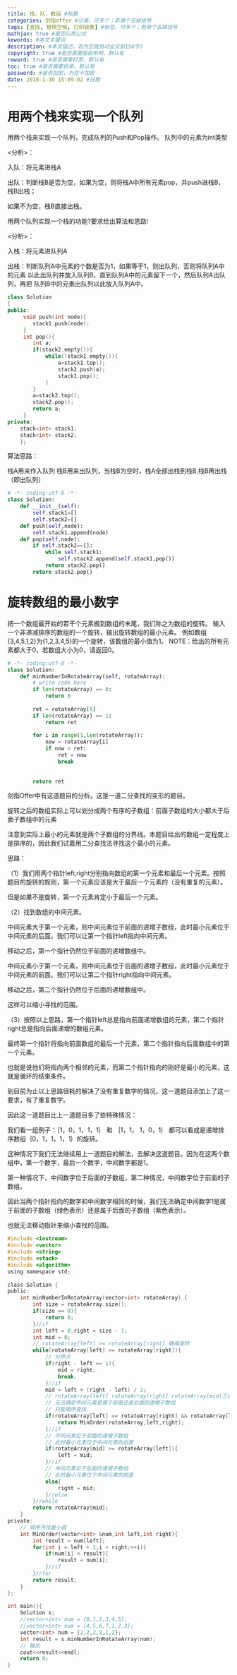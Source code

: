 ```yaml
---
title: 栈，队，数组 #标题
categories: 剑指offer #分类，可多个；若单个去掉括号
tags: [查找, 替换空格, 打印链表] #标签，可多个；若单个去掉括号
mathjax: true #是否引用公式
kewords: #本文关键词
description: #本文描述，若为空就自动全文前150字)
copyright: true #是否需要版权申明，默认有
reward: true #是否需要打赏，默认有
toc: true #是否需要目录，默认有
password: #是否加密，为空不加密
date: 2018-1-30 15:09:02 #日期
---
```



# 用两个栈来实现一个队列
用两个栈来实现一个队列，完成队列的Push和Pop操作。 队列中的元素为int类型

<分析>：

入队：将元素进栈A

出队：判断栈B是否为空，如果为空，则将栈A中所有元素pop，并push进栈B，栈B出栈；

 如果不为空，栈B直接出栈。

用两个队列实现一个栈的功能?要求给出算法和思路!

<分析>：

入栈：将元素进队列A

出栈：判断队列A中元素的个数是否为1，如果等于1，则出队列，否则将队列A中的元素   以此出队列并放入队列B，直到队列A中的元素留下一个，然后队列A出队列，再把   队列B中的元素出队列以此放入队列A中。
```C++
class Solution
{
public:
     void push(int node){
        stack1.push(node);
     }
     int pop(){
        int a;
        if(stack2.empty()){
            while(!stack1.empty()){
                a=stack1.top();
                stack2.push(a);
                stack1.pop();
            }
        }
        a=stack2.top();
        stack2.pop();
        return a;
     }
private:
    stack<int> stack1;
    stack<int> stack2;
    };
```

算法思路：

栈A用来作入队列
栈B用来出队列，当栈B为空时，栈A全部出栈到栈B,栈B再出栈（即出队列）
```python
# -*- coding:utf-8 -*-
class Solution:
    def __init__(self):
        self.stack1=[]
        self.stack2=[]
    def push(self,node):
        self.stack1.append(node)
    def pop(self,node):
        if self.stack2==[]:
            while self.stack1:
                self.stack2.append(self.stack1,pop())
            return stack2.pop()
        return stack2.pop()

```

# 旋转数组的最小数字
把一个数组最开始的若干个元素搬到数组的末尾，我们称之为数组的旋转。 输入一个非递减排序的数组的一个旋转，输出旋转数组的最小元素。 例如数组{3,4,5,1,2}为{1,2,3,4,5}的一个旋转，该数组的最小值为1。 NOTE：给出的所有元素都大于0，若数组大小为0，请返回0。
```python
# -*- coding:utf-8 -*-
class Solution:
    def minNumberInRotateArray(self, rotateArray):
        # write code here
        if len(rotateArray) == 0:
            return 0
 
        ret = rotateArray[0]
        if len(rotateArray) == 1:
            return ret
 
        for i in range(1,len(rotateArray)):
            now = rotateArray[i]
            if now < ret:
                ret = now
                break
 
 
        return ret
```

剑指Offer中有这道题目的分析。这是一道二分查找的变形的题目。


旋转之后的数组实际上可以划分成两个有序的子数组：前面子数组的大小都大于后面子数组中的元素

注意到实际上最小的元素就是两个子数组的分界线。本题目给出的数组一定程度上是排序的，因此我们试着用二分查找法寻找这个最小的元素。

思路：

（1）我们用两个指针left,right分别指向数组的第一个元素和最后一个元素。按照题目的旋转的规则，第一个元素应该是大于最后一个元素的（没有重复的元素）。

但是如果不是旋转，第一个元素肯定小于最后一个元素。

（2）找到数组的中间元素。

中间元素大于第一个元素，则中间元素位于前面的递增子数组，此时最小元素位于中间元素的后面。我们可以让第一个指针left指向中间元素。

移动之后，第一个指针仍然位于前面的递增数组中。

中间元素小于第一个元素，则中间元素位于后面的递增子数组，此时最小元素位于中间元素的前面。我们可以让第二个指针right指向中间元素。

移动之后，第二个指针仍然位于后面的递增数组中。

这样可以缩小寻找的范围。

（3）按照以上思路，第一个指针left总是指向前面递增数组的元素，第二个指针right总是指向后面递增的数组元素。

最终第一个指针将指向前面数组的最后一个元素，第二个指针指向后面数组中的第一个元素。

也就是说他们将指向两个相邻的元素，而第二个指针指向的刚好是最小的元素，这就是循环的结束条件。

到目前为止以上思路很耗的解决了没有重复数字的情况，这一道题目添加上了这一要求，有了重复数字。

因此这一道题目比上一道题目多了些特殊情况：

我们看一组例子：｛1，0，1，1，1｝ 和 ｛1，1， 1，0，1｝ 都可以看成是递增排序数组｛0，1，1，1，1｝的旋转。

这种情况下我们无法继续用上一道题目的解法，去解决这道题目。因为在这两个数组中，第一个数字，最后一个数字，中间数字都是1。

第一种情况下，中间数字位于后面的子数组，第二种情况，中间数字位于前面的子数组。

因此当两个指针指向的数字和中间数字相同的时候，我们无法确定中间数字1是属于前面的子数组（绿色表示）还是属于后面的子数组（紫色表示）。

也就无法移动指针来缩小查找的范围。
```c
#include <iostream>
#include <vector>
#include <string>
#include <stack>
#include <algorithm>
using namespace std;
 
class Solution {
public:
    int minNumberInRotateArray(vector<int> rotateArray) {
        int size = rotateArray.size();
        if(size == 0){
            return 0;
        }//if
        int left = 0,right = size - 1;
        int mid = 0;
        // rotateArray[left] >= rotateArray[right] 确保旋转
        while(rotateArray[left] >= rotateArray[right]){
            // 分界点
            if(right - left == 1){
                mid = right;
                break;
            }//if
            mid = left + (right - left) / 2;
            // rotateArray[left] rotateArray[right] rotateArray[mid]三者相等
            // 无法确定中间元素是属于前面还是后面的递增子数组
            // 只能顺序查找
            if(rotateArray[left] == rotateArray[right] && rotateArray[left] == rotateArray[mid]){
                return MinOrder(rotateArray,left,right);
            }//if
            // 中间元素位于前面的递增子数组
            // 此时最小元素位于中间元素的后面
            if(rotateArray[mid] >= rotateArray[left]){
                left = mid;
            }//if
            // 中间元素位于后面的递增子数组
            // 此时最小元素位于中间元素的前面
            else{
                right = mid;
            }//else
        }//while
        return rotateArray[mid];
    }
private:
    // 顺序寻找最小值
    int MinOrder(vector<int> &num,int left,int right){
        int result = num[left];
        for(int i = left + 1;i < right;++i){
            if(num[i] < result){
                result = num[i];
            }//if
        }//for
        return result;
    }
};
 
int main(){
    Solution s;
    //vector<int> num = {0,1,2,3,4,5};
    //vector<int> num = {4,5,6,7,1,2,3};
    vector<int> num = {2,2,2,2,1,2};
    int result = s.minNumberInRotateArray(num);
    // 输出
    cout<<result<<endl;
    return 0;
}
```
